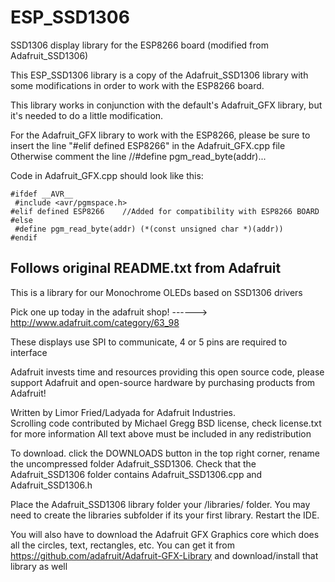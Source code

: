# ESP_SSD1306
SSD1306 display library for the ESP8266 board (modified from Adafruit_SSD1306)

This ESP_SSD1306 library is a copy of the Adafruit_SSD1306 library with some modifications in order to work with the ESP8266 board.

This library works in conjunction with the default's Adafruit_GFX library, but it's needed to do a little modification.

For the Adafruit_GFX library to work with the ESP8266, please be sure to insert the line "#elif defined ESP8266" in the Adafruit_GFX.cpp file
Otherwise comment the line   //#define pgm_read_byte(addr)...

Code in Adafruit_GFX.cpp should look like this:

	#ifdef __AVR__
	 #include <avr/pgmspace.h>
	#elif defined ESP8266    //Added for compatibility with ESP8266 BOARD
	#else
	 #define pgm_read_byte(addr) (*(const unsigned char *)(addr))
	#endif


Follows original README.txt from Adafruit
-----------------------------------------

This is a library for our Monochrome OLEDs based on SSD1306 drivers

  Pick one up today in the adafruit shop!
  ------> http://www.adafruit.com/category/63_98

These displays use SPI to communicate, 4 or 5 pins are required to  
interface

Adafruit invests time and resources providing this open source code, 
please support Adafruit and open-source hardware by purchasing 
products from Adafruit!

Written by Limor Fried/Ladyada  for Adafruit Industries.  
Scrolling code contributed by Michael Gregg
BSD license, check license.txt for more information
All text above must be included in any redistribution

To download. click the DOWNLOADS button in the top right corner, rename the uncompressed folder Adafruit_SSD1306. Check that the Adafruit_SSD1306 folder contains Adafruit_SSD1306.cpp and Adafruit_SSD1306.h

Place the Adafruit_SSD1306 library folder your <arduinosketchfolder>/libraries/ folder. You may need to create the libraries subfolder if its your first library. Restart the IDE.

You will also have to download the Adafruit GFX Graphics core which does all the circles, text, rectangles, etc. You can get it from
https://github.com/adafruit/Adafruit-GFX-Library
and download/install that library as well 
